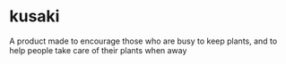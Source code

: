 # kusaki
A product made to encourage those who are busy to keep plants, and to help people take care of their plants when away
